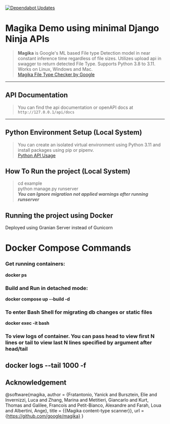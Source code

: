 [![Dependabot Updates](https://github.com/vasudev-gm/magika_demo/actions/workflows/dependabot/dependabot-updates/badge.svg?branch=master)](https://github.com/vasudev-gm/magika_demo/actions/workflows/dependabot/dependabot-updates)
# Magika Demo using minimal Django Ninja APIs
> **Magika** is Google's ML based File type Detection model in near constant inference time regardless of file sizes.
Utilizes upload api in swagger to return detected File Type. Supports Python 3.8 to 3.11. Works on Linux, Windows and Mac.\
[Magika File Type Checker by Google](https://github.com/google/magika)
---
## API Documentation
> You can find the api documentation or openAPI docs at `http://127.0.0.1/api/docs`
---
## Python Environment Setup (Local System)
> You can create an isolated virtual environment using Python 3.11 and install packages using pip
or pipenv.\
[Python API Usage](https://pypi.org/project/magika/)

## How To Run the project (Local System)
> cd example\
> python manage.py runserver\
***You can Ignore migration not applied warnings after running runserver***

## Running the project using Docker
Deployed using Granian Server instead of Gunicorn
# Docker Compose Commands

### Get running containers:
**docker ps**

### Build and Run in detached mode:
**docker compose up --build -d**

### To enter Bash Shell for migrating db changes or static files
**docker exec -it <container id from docker ps> bash**

### To view logs of container. You can pass head to view first N lines or tail to view last N lines specified by argument after head/tail

**docker logs --tail 1000 -f <container id from docker ps>**
---
## Acknowledgement
@software{magika,
author = {Fratantonio, Yanick and Bursztein, Elie and Invernizzi, Luca and Zhang, Marina and Metitieri, Giancarlo and Kurt, Thomas and Galilee, Francois and Petit-Bianco, Alexandre and Farah, Loua and Albertini, Ange},
title = {{Magika content-type scanner}},
url = {https://github.com/google/magika}
}
